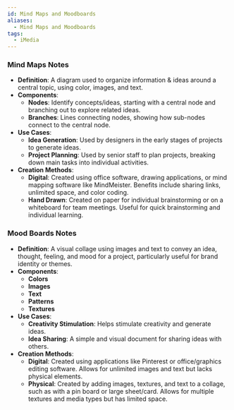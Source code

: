 ```yaml
---
id: Mind Maps and Moodboards
aliases:
  - Mind Maps and Moodboards
tags:
  - iMedia
---
```


### Mind Maps Notes

- **Definition**: A diagram used to organize information & ideas around a central topic, using color, images, and text.
- **Components**:
	- **Nodes**: Identify concepts/ideas, starting with a central node and branching out to explore related ideas.
	- **Branches**: Lines connecting nodes, showing how sub-nodes connect to the central node.
- **Use Cases**:
	- **Idea Generation**: Used by designers in the early stages of projects to generate ideas.
	- **Project Planning**: Used by senior staff to plan projects, breaking down main tasks into individual activities.
- **Creation Methods**:
	- **Digital**: Created using office software, drawing applications, or mind mapping software like MindMeister. Benefits include sharing links, unlimited space, and color coding.
	- **Hand Drawn**: Created on paper for individual brainstorming or on a whiteboard for team meetings. Useful for quick brainstorming and individual learning.

### Mood Boards Notes

- **Definition**: A visual collage using images and text to convey an idea, thought, feeling, and mood for a project, particularly useful for brand identity or themes.
- **Components**:
	- **Colors**
	- **Images**
	- **Text**
	- **Patterns**
	- **Textures**
- **Use Cases**:
	- **Creativity Stimulation**: Helps stimulate creativity and generate ideas.
	- **Idea Sharing**: A simple and visual document for sharing ideas with others.
- **Creation Methods**:
	- **Digital**: Created using applications like Pinterest or office/graphics editing software. Allows for unlimited images and text but lacks physical elements.
	- **Physical**: Created by adding images, textures, and text to a collage, such as with a pin board or large sheet/card. Allows for multiple textures and media types but has limited space.